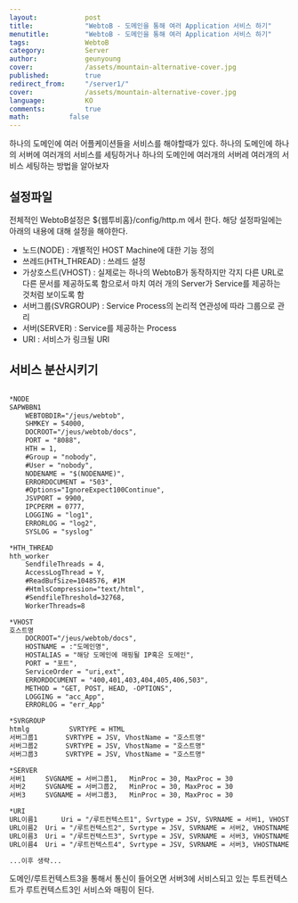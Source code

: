 ```yaml
---
layout:            post
title:             "WebtoB - 도메인을 통해 여러 Application 서비스 하기"
menutitle:         "WebtoB - 도메인을 통해 여러 Application 서비스 하기"
tags:              WebtoB
category:          Server
author:            geunyoung
cover:             /assets/mountain-alternative-cover.jpg
published:         true
redirect_from:     "/server1/"
cover:             /assets/mountain-alternative-cover.jpg
language:          KO
comments:          true
math:		   false
---
```


하나의 도메인에 여러 어플케이션들을 서비스를 해야할때가 있다.
하나의 도메인에 하나의 서버에 여러개의 서비스를 세팅하거나
하나의 도메인에 여러개의 서버레 여러개의 서비스 세팅하는 방법을 알아보자

## 설정파일

전체적인 WebtoB설정은 ${웹투비홈}/config/http.m 에서 한다.
해당 설정파일에는 아래의 내용에 대해 설정을 해야한다.
 - 노드(NODE) : 개별적인 HOST Machine에 대한 기능 정의
 - 쓰레드(HTH_THREAD) : 쓰레드 설정
 - 가상호스트(VHOST) : 실제로는 하나의 WebtoB가 동작하지만 각지 다른 URL로 다른 문서를 제공하도록 함으로서 마치 여러 개의 Server가 Service를 제공하는 것처럼 보이도록 함
 - 서버그룹(SVRGROUP) : Service Process의 논리적 연관성에 따라 그룹으로 관리
 - 서버(SERVER) : Service를 제공하는 Process
 - URI : 서비스가 링크될 URI
 
## 서비스 분산시키기

```xml

*NODE
SAPWBBN1	
	WEBTOBDIR="/jeus/webtob", 
	SHMKEY = 54000,
	DOCROOT="/jeus/webtob/docs",
	PORT = "8088", 
	HTH = 1,
	#Group = "nobody",
	#User = "nobody",
	NODENAME = "$(NODENAME)",
	ERRORDOCUMENT = "503",
	#Options="IgnoreExpect100Continue",
	JSVPORT = 9900,
	IPCPERM = 0777,
	LOGGING = "log1",
	ERRORLOG = "log2",
	SYSLOG = "syslog"

*HTH_THREAD
hth_worker
	SendfileThreads = 4,
	AccessLogThread = Y,
	#ReadBufSize=1048576, #1M
	#HtmlsCompression="text/html",
	#SendfileThreshold=32768,
	WorkerThreads=8

*VHOST
호스트명
	DOCROOT="/jeus/webtob/docs",
	HOSTNAME = :"도메인명",
	HOSTALIAS = "해당 도메인에 매핑될 IP혹은 도메인",
	PORT = "포트",
	ServiceOrder = "uri,ext",
	ERRORDOCUMENT = "400,401,403,404,405,406,503",
	METHOD = "GET, POST, HEAD, -OPTIONS",
	LOGGING = "acc_App",
	ERRORLOG = "err_App"

*SVRGROUP
htmlg		   SVRTYPE = HTML
서버그룹1		SVRTYPE = JSV, VhostName = "호스트명"
서버그룹2		SVRTYPE = JSV, VhostName = "호스트명"
서버그룹3		SVRTYPE = JSV, VhostName = "호스트명"

*SERVER
서버1 	SVGNAME = 서버그룹1,   MinProc = 30, MaxProc = 30
서버2 	SVGNAME = 서버그룹2,   MinProc = 30, MaxProc = 30
서버3 	SVGNAME = 서버그룹3,   MinProc = 30, MaxProc = 30

*URI
URL이름1  	Uri = "/루트컨텍스트1", Svrtype = JSV, SVRNAME = 서버1, VHOSTNAME ="호스트명"
URL이름2	Uri = "/루트컨텍스트2", Svrtype = JSV, SVRNAME = 서버2, VHOSTNAME ="호스트명"
URL이름3	Uri = "/루트컨텍스트3", Svrtype = JSV, SVRNAME = 서버3, VHOSTNAME ="호스트명"
URL이름4	Uri = "/루트컨텍스트4", Svrtype = JSV, SVRNAME = 서버3, VHOSTNAME ="호스트명"

...이후 생략...

```

도메인/루트컨텍스트3을 통해서 통신이 들어오면 서버3에 서비스되고 있는 투트컨텍스트가 루트컨텍스트3인 서비스와 매핑이 된다.



